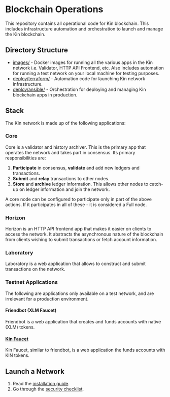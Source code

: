 # Blockchain Operations

This repository contains all operational code for Kin blockchain.
This includes infrastructure automation and orchestration to launch and manage the Kin blockchain.

## Directory Structure

- [images/](images) - Docker images for running all the various apps in the Kin network i.e. Validator, HTTP API Frontend, etc.
Also includes automation for running a test network on your local machine for testing purposes.
- [deploy/terraform/](deploy/terraform) - Automation code for launching Kin network infrastructure.
- [deploy/ansible/](deploy/ansible) - Orchestration for deploying and managing Kin blockchain apps in production.

## Stack

The Kin network is made up of the following applications:

### Core

Core is a validator and history archiver. This is the primary app that operates the network and takes part in consensus.
Its primary responsibilities are:

1. **Participate** in consensus, **validate** and add new ledgers and transactions.
1. **Submit** and **relay** transactions to other nodes.
1. **Store** and **archive** ledger information. This allows other nodes to catch-up on ledger information and join the network.

A core node can be configured to participate only in part of the above actions.
If it participates in all of these - it is considered a Full node.

### Horizon

Horizon is an HTTP API frontend app that makes it easier on clients to access the network.
It abstracts the asynchronous nature of the blockchain from clients wishing to submit transactions or fetch account information.

### Laboratory

Laboratory is a web application that allows to construct and submit transactions on the network.

### Testnet Applications

The following are applications only available on a test network, and are irrelevant for a production environment.

#### Friendbot (XLM Faucet)

Friendbot is a web application that creates and funds accounts with native (XLM) tokens.

#### [Kin Faucet](https://github.com/kinecosystem/stellar-faucet)

Kin Faucet, similar to friendbot, is a web application the funds accounts with KIN tokens.

## Launch a Network

1. Read the [installation guide](INSTALL.md).
1. Go through the [security checklist](SECURITY.md).
